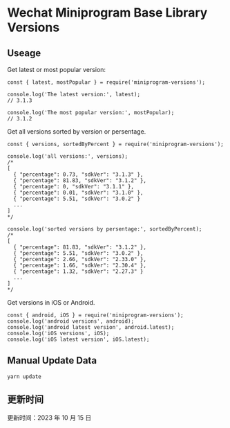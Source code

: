 
# Wechat Miniprogram Base Library Versions

## Useage

Get latest or most popular version:

```;
const { latest, mostPopular } = require('miniprogram-versions');

console.log('The latest version:', latest);
// 3.1.3

console.log('The most popular version:', mostPopular);
// 3.1.2

```

Get all versions sorted by version or persentage.

```
const { versions, sortedByPercent } = require('miniprogram-versions');

console.log('all versions:', versions);
/*
[
  { "percentage": 0.73, "sdkVer": "3.1.3" },
  { "percentage": 81.83, "sdkVer": "3.1.2" },
  { "percentage": 0, "sdkVer": "3.1.1" },
  { "percentage": 0.01, "sdkVer": "3.1.0" },
  { "percentage": 5.51, "sdkVer": "3.0.2" }
  ...
]
*/

console.log('sorted versions by persentage:', sortedByPercent);
/*
[
  { "percentage": 81.83, "sdkVer": "3.1.2" },
  { "percentage": 5.51, "sdkVer": "3.0.2" },
  { "percentage": 2.66, "sdkVer": "2.33.0" },
  { "percentage": 1.66, "sdkVer": "2.30.4" },
  { "percentage": 1.32, "sdkVer": "2.27.3" }
  ...
]
*/
```

Get versions in iOS or Android.

```
const { android, iOS } = require('miniprogram-versions');
console.log('android versions', android);
console.log('android latest version', android.latest);
console.log('iOS versions', iOS);
console.log('iOS latest version', iOS.latest);
```

## Manual Update Data

```
yarn update
```

## 更新时间

更新时间：2023 年 10 月 15 日
